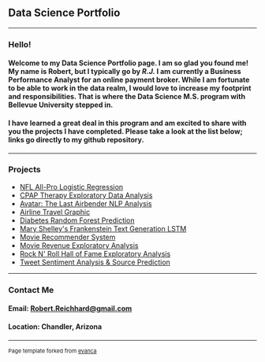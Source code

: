 ## Data Science Portfolio

---

### Hello!
#### Welcome to my Data Science Portfolio page. I am so glad you found me! My name is Robert, but I typically go by *R.J.* I am currently a Business Performance Analyst for an online payment broker. While I am fortunate to be able to work in the data realm, I would love to increase my footprint and responsibilities. That is where the Data Science M.S. program with Bellevue University stepped in.

#### I have learned a great deal in this program and am excited to share with you the projects I have completed. Please take a look at the list below; links go directly to my github repository.

---

### Projects

- [NFL All-Pro Logistic Regression](https://github.com/rreichhard/Data_Science_Portfolio/tree/main/NFL%20All-Pro%20Logistic%20Regression/)
- [CPAP Therapy Exploratory Data Analysis](https://github.com/rreichhard/Data_Science_Portfolio/tree/main/CPAP%20Therapy%20EDA/)
- [Avatar: The Last Airbender NLP Analysis](https://github.com/rreichhard/Data_Science_Portfolio/tree/main/Avatar%20Dialog%20NLP%20Analysis/)
- [Airline Travel Graphic](https://github.com/rreichhard/Data_Science_Portfolio/tree/main/Airline%20Travel%20Graphic/)
- [Diabetes Random Forest Prediction](https://github.com/rreichhard/Data_Science_Portfolio/tree/main/Diabetes%20Random%20Forest%20Prediction/)
- [Mary Shelley's Frankenstein Text Generation LSTM](https://github.com/rreichhard/Data_Science_Portfolio/tree/main/LSTM%20Text%20Generation%20Frankenstein/)
- [Movie Recommender System](https://github.com/rreichhard/Data_Science_Portfolio/tree/main/Movie%20Recommender%20Hybrid/)
- [Movie Revenue Exploratory Analysis](https://github.com/rreichhard/Data_Science_Portfolio/tree/main/Movie%20Revenue%20Analysis/)
- [Rock N' Roll Hall of Fame Exploratory Analysis](https://github.com/rreichhard/Data_Science_Portfolio/tree/main/Rock%20and%20Roll%20Hall%20of%20Fame%20EDA/)
- [Tweet Sentiment Analysis & Source Prediction](https://github.com/rreichhard/Data_Science_Portfolio/tree/main/Tweet%20Sentiment%20Analysis%20and%20Source%20Prediction/)

---

### Contact Me

#### __Email:__ Robert.Reichhard@gmail.com

#### __Location:__ Chandler, Arizona

---
<p style="font-size:11px">Page template forked from <a href="https://github.com/evanca/quick-portfolio">evanca</a></p>
<!-- Remove above link if you don't want to attibute -->
